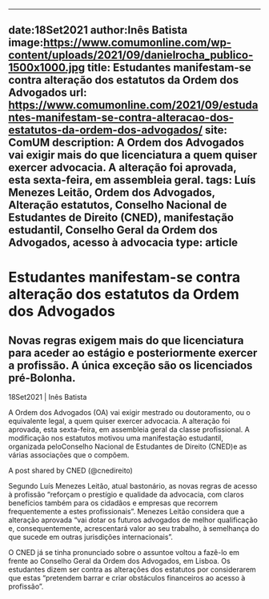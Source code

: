 
---
date:18Set2021
author:Inês Batista
image:https://www.comumonline.com/wp-content/uploads/2021/09/danielrocha_publico-1500x1000.jpg
title: Estudantes manifestam-se contra alteração dos estatutos da Ordem dos Advogados
url: https://www.comumonline.com/2021/09/estudantes-manifestam-se-contra-alteracao-dos-estatutos-da-ordem-dos-advogados/
site: ComUM
description: A Ordem dos Advogados vai exigir mais do que licenciatura a quem quiser exercer advocacia. A alteração foi aprovada, esta sexta-feira, em assembleia geral.
tags: Luís Menezes Leitão, Ordem dos Advogados, Alteração estatutos, Conselho Nacional de Estudantes de Direito (CNED), manifestação estudantil, Conselho Geral da Ordem dos Advogados, acesso à advocacia
type: article
---


# Estudantes manifestam-se contra alteração dos estatutos da Ordem dos Advogados

## Novas regras exigem mais do que licenciatura para aceder ao estágio e posteriormente exercer a profissão. A única exceção são os licenciados pré-Bolonha.

18Set2021 | Inês Batista

A Ordem dos Advogados (OA) vai exigir mestrado ou doutoramento, ou o equivalente legal, a quem quiser exercer advocacia. A alteração foi aprovada, esta sexta-feira, em assembleia geral da classe profissional. A modificação nos estatutos motivou uma manifestação estudantil, organizada peloConselho Nacional de Estudantes de Direito (CNED)e as várias associações que o compõem.





A post shared by CNED (@cnedireito)



Segundo Luís Menezes Leitão, atual bastonário, as novas regras de acesso à profissão “reforçam o prestígio e qualidade da advocacia, com claros benefícios também para os cidadãos e empresas que recorrem frequentemente a estes profissionais”. Menezes Leitão considera que a alteração aprovada “vai dotar os futuros advogados de melhor qualificação e, consequentemente, acrescentará valor ao seu trabalho, à semelhança do que sucede em outras jurisdições internacionais”.

O CNED já se tinha pronunciado sobre o assuntoe voltou a fazê-lo em frente ao Conselho Geral da Ordem dos Advogados, em Lisboa. Os estudantes dizem ser contra as alterações dos estatutos por considerarem que estas “pretendem barrar e criar obstáculos financeiros ao acesso à profissão”.

